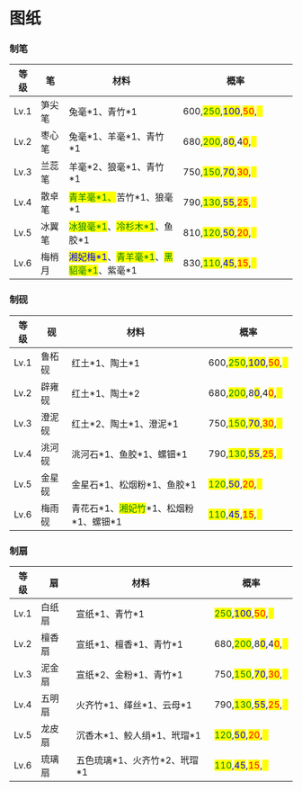 # 图纸

### 制笔

<table><thead><tr><th>等级</th><th>笔</th><th>材料</th><th width="187">概率</th></tr></thead><tbody><tr><td>Lv.1</td><td>笋尖笔</td><td>兔毫*1、青竹*1</td><td>600,<mark style="color:green;">250</mark>,<mark style="color:blue;">100</mark>,<mark style="color:red;">50</mark>,<mark style="color:yellow;">0</mark></td></tr><tr><td>Lv.2</td><td>枣心笔</td><td>兔毫*1、羊毫*1、青竹*1</td><td>680,<mark style="color:green;">200</mark>,8<mark style="color:blue;">0</mark>,4<mark style="color:red;">0</mark>,<mark style="color:yellow;">0</mark></td></tr><tr><td>Lv.3</td><td>兰蕊笔</td><td>羊毫*2、狼毫*1、青竹*1</td><td>750,<mark style="color:green;">150</mark>,<mark style="color:blue;">70</mark>,<mark style="color:red;">30</mark>,<mark style="color:yellow;">0</mark></td></tr><tr><td>Lv.4</td><td>散卓笔</td><td><mark style="color:green;">青羊毫*1、</mark>苦竹*1、狼毫*1</td><td>790,<mark style="color:green;">130</mark>,<mark style="color:blue;">55</mark>,<mark style="color:red;">25</mark>,<mark style="color:yellow;">0</mark></td></tr><tr><td>Lv.5</td><td>冰翼笔</td><td><mark style="color:green;">冰狼毫*1</mark>、<mark style="color:green;">冷杉木*1</mark>、鱼胶*1</td><td>810,<mark style="color:green;">120</mark>,<mark style="color:blue;">50</mark>,<mark style="color:red;">20</mark>,<mark style="color:yellow;">0</mark></td></tr><tr><td>Lv.6</td><td>梅梢月</td><td><mark style="color:blue;">湘妃梅*1</mark>、<mark style="color:green;">青羊毫*1</mark>、<mark style="color:green;">黑貂毫*1</mark>、紫毫*1</td><td>830,<mark style="color:green;">110</mark>,<mark style="color:blue;">45</mark>,<mark style="color:red;">15</mark>,<mark style="color:yellow;">0</mark></td></tr></tbody></table>

### 制砚

| 等级   | 砚   | 材料                                                           | 概率                                                                                                                                                     |
| ---- | --- | ------------------------------------------------------------ | ------------------------------------------------------------------------------------------------------------------------------------------------------ |
| Lv.1 | 鲁柘砚 | 红土\*1、陶土\*1                                                  | 600,<mark style="color:green;">250</mark>,<mark style="color:blue;">100</mark>,<mark style="color:red;">50</mark>,<mark style="color:yellow;">0</mark> |
| Lv.2 | 辟雍砚 | 红土\*1、陶土\*2                                                  | 680,<mark style="color:green;">200</mark>,8<mark style="color:blue;">0</mark>,4<mark style="color:red;">0</mark>,<mark style="color:yellow;">0</mark>  |
| Lv.3 | 澄泥砚 | 红土\*2、陶土\*1、澄泥\*1                                            | 750,<mark style="color:green;">150</mark>,<mark style="color:blue;">70</mark>,<mark style="color:red;">30</mark>,<mark style="color:yellow;">0</mark>  |
| Lv.4 | 洮河砚 | 洮河石\*1、鱼胶\*1、螺钿\*1                                           | 790,<mark style="color:green;">130</mark>,<mark style="color:blue;">55</mark>,<mark style="color:red;">25</mark>,<mark style="color:yellow;">0</mark>  |
| Lv.5 | 金星砚 | 金星石\*1、松烟粉\*1、鱼胶\*1                                          | <mark style="color:green;">120</mark>,<mark style="color:blue;">50</mark>,<mark style="color:red;">20</mark>,<mark style="color:yellow;">0</mark>      |
| Lv.6 | 梅雨砚 | 青花石\*1、<mark style="color:green;">湘妃竹</mark>\*1、松烟粉\*1、螺钿\*1 | <mark style="color:green;">110</mark>,<mark style="color:blue;">45</mark>,<mark style="color:red;">15</mark>,<mark style="color:yellow;">0</mark>      |

### 制扇

| 等级   | 扇   | 材料                   | 概率                                                                                                                                                    |
| ---- | --- | -------------------- | ----------------------------------------------------------------------------------------------------------------------------------------------------- |
| Lv.1 | 白纸扇 | 宣纸\*1、青竹\*1          | <mark style="color:green;">250</mark>,<mark style="color:blue;">100</mark>,<mark style="color:red;">50</mark>,<mark style="color:yellow;">0</mark>    |
| Lv.2 | 檀香扇 | 宣纸\*1、檀香\*1、青竹\*1    | 680,<mark style="color:green;">200</mark>,8<mark style="color:blue;">0</mark>,4<mark style="color:red;">0</mark>,<mark style="color:yellow;">0</mark> |
| Lv.3 | 泥金扇 | 宣纸\*2、金粉\*1、青竹\*1    | 750,<mark style="color:green;">150</mark>,<mark style="color:blue;">70</mark>,<mark style="color:red;">30</mark>,<mark style="color:yellow;">0</mark> |
| Lv.4 | 五明扇 | 火齐竹\*1、缂丝\*1、云母\*1   | 790,<mark style="color:green;">130</mark>,<mark style="color:blue;">55</mark>,<mark style="color:red;">25</mark>,<mark style="color:yellow;">0</mark> |
| Lv.5 | 龙皮扇 | 沉香木\*1、鲛人绢\*1、玳瑁\*1  | <mark style="color:green;">120</mark>,<mark style="color:blue;">50</mark>,<mark style="color:red;">20</mark>,<mark style="color:yellow;">0</mark>     |
| Lv.6 | 琉璃扇 | 五色琉璃\*1、火齐竹\*2、玳瑁\*1 | <mark style="color:green;">110</mark>,<mark style="color:blue;">45</mark>,<mark style="color:red;">15</mark>,<mark style="color:yellow;">0</mark>     |

